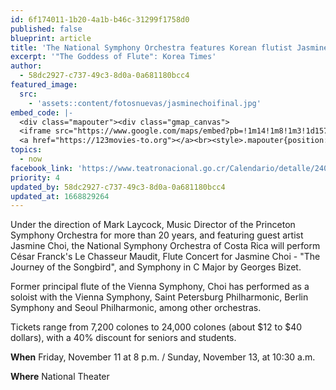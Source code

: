 ```yaml
---
id: 6f174011-1b20-4a1b-b46c-31299f1758d0
published: false
blueprint: article
title: 'The National Symphony Orchestra features Korean flutist Jasmine Choi'
excerpt: '"The Goddess of Flute": Korea Times'
author:
  - 58dc2927-c737-49c3-8d0a-0a681180bcc4
featured_image:
  src:
    - 'assets::content/fotosnuevas/jasminechoifinal.jpg'
embed_code: |-
  <div class="mapouter"><div class="gmap_canvas">
  <iframe src="https://www.google.com/maps/embed?pb=!1m14!1m8!1m3!1d15720.038613296087!2d-84.0770851!3d9.9331535!3m2!1i1024!2i768!4f13.1!3m3!1m2!1s0x0%3A0xe25ade437fab6e5c!2sTeatro%20Nacional!5e0!3m2!1ses!2scr!4v1668032127903!5m2!1ses!2scr" width="1400" height="300" style="border:0;" allowfullscreen="" loading="lazy" referrerpolicy="no-referrer-when-downgrade"></iframe>
  <a href="https://123movies-to.org"></a><br><style>.mapouter{position:relative;text-align:right;height:500px;width:1200px;}</style><style>.gmap_canvas {overflow:hidden;background:none!important;height:500px;width:1200px;}</style></div></div>
topics:
  - now
facebook_link: 'https://www.teatronacional.go.cr/Calendario/detalle/2400/ix-concierto-de-temporada-orquesta-sinfonica-nacional-'
priority: 4
updated_by: 58dc2927-c737-49c3-8d0a-0a681180bcc4
updated_at: 1668829264
---
```

Under the direction of Mark Laycock, Music Director of the Princeton Symphony Orchestra for more than 20 years,
and featuring guest artist Jasmine Choi, the National Symphony Orchestra of Costa Rica will perform César Franck's Le Chasseur Maudit, Flute Concert for Jasmine Choi - "The Journey of the Songbird", and Symphony in C Major by Georges Bizet.

Former principal flute of the Vienna Symphony, Choi has performed as a soloist with the Vienna Symphony, Saint Petersburg Philharmonic, Berlin Symphony and Seoul Philharmonic, among other orchestras.

Tickets range from 7,200 colones to 24,000 colones (about $12 to $40 dollars), with a 40% discount for seniors and students.
 
**When** Friday, November 11 at 8 p.m. / Sunday, November 13, at 10:30 a.m.

**Where** National Theater
